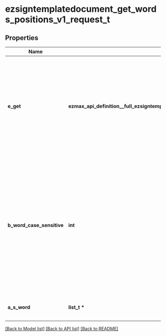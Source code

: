 # ezsigntemplatedocument_get_words_positions_v1_request_t

## Properties
Name | Type | Description | Notes
------------ | ------------- | ------------- | -------------
**e_get** | **ezmax_api_definition__full_ezsigntemplatedocument_get_words_positions_v1_request_EGET_e** | Specify if you want to retrieve *All* words or specific *Words* from the document. If you specify *Words*, you must send the list of words to search for in *a_sWord*. | 
**b_word_case_sensitive** | **int** | IF *true*, words will be searched case-sensitive and results will be returned case-sensitive. IF *false*, words will be searched case-insensitive and results will be returned case-insensitive. | 
**a_s_word** | **list_t \*** | Array of words to find in the document | [optional] 

[[Back to Model list]](../README.md#documentation-for-models) [[Back to API list]](../README.md#documentation-for-api-endpoints) [[Back to README]](../README.md)



